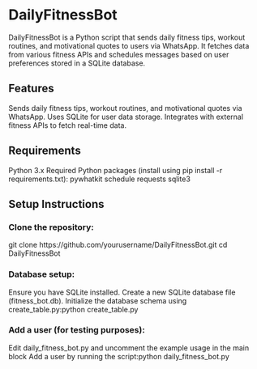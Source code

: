 <h1>DailyFitnessBot</h1>

DailyFitnessBot is a Python script that sends daily fitness tips, workout routines, and motivational quotes to users via WhatsApp. It fetches data from various fitness APIs and schedules messages based on user preferences stored in a SQLite database.

<h2>Features</h2>

Sends daily fitness tips, workout routines, and motivational quotes via WhatsApp.
Uses SQLite for user data storage.
Integrates with external fitness APIs to fetch real-time data.

<h2>Requirements</h2>

Python 3.x
Required Python packages (install using pip install -r requirements.txt):
pywhatkit
schedule
requests
sqlite3

<h2>Setup Instructions</h2>

<h3>Clone the repository:</h3>
git clone https://github.com/yourusername/DailyFitnessBot.git
cd DailyFitnessBot

<h3>Database setup:</h3>
Ensure you have SQLite installed.
Create a new SQLite database file (fitness_bot.db).
Initialize the database schema using create_table.py:python create_table.py

<h3>Add a user (for testing purposes):</h3>
Edit daily_fitness_bot.py and uncomment the example usage in the main block
Add a user by running the script:python daily_fitness_bot.py

